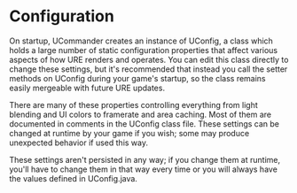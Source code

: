 # Configuration

On startup, UCommander creates an instance of UConfig, a class which holds a large number of static configuration properties
that affect various aspects of how URE renders and operates.  You can edit this class directly to change these settings,
but it's recommended that instead you call the setter methods on UConfig during your game's startup, so the class remains 
easily mergeable with future URE updates.

There are many of these properties controlling everything from light blending and UI colors to framerate and area caching.  Most
of them are documented in comments in the UConfig class file.  These settings can be changed at runtime by your game if you wish;
some may produce unexpected behavior if used this way.

These settings aren't persisted in any way; if you change them at runtime, you'll have to change them in that way every time or
you will always have the values defined in UConfig.java.
